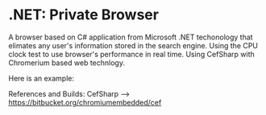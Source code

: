 #  .NET: Private Browser


A browser based on C# application from Microsoft .NET techonology that elimates any user's information stored in the search engine. Using the CPU clock test to use browser's performance in real time. Using CefSharp with Chromerium based web technlogy.



Here is an example: 


References and Builds:
CefSharp --> https://bitbucket.org/chromiumembedded/cef
